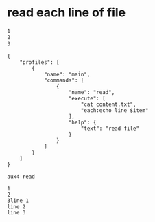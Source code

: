 # read each line of file

```file:content.txt
1
2
3
```

```file:.aux4
{
    "profiles": [
        {
            "name": "main",
            "commands": [
                {
                    "name": "read",
                    "execute": [
                        "cat content.txt",
                        "each:echo line $item"
                    ],
                    "help": {
                        "text": "read file"
                    }
                }
            ]
        }
    ]
}
```

```execute
aux4 read
```

```expect
1
2
3line 1
line 2
line 3
```
